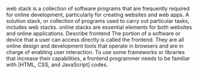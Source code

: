  web stack is a collection of software programs that are frequently required for online development, particularly for creating websites and web apps. A solution stack, or collection of programs used to carry out particular tasks, includes web stacks. online stacks are essential elements for both websites and online applications.
Describe frontend
The portion of a software or device that a user can access directly is called the frontend. They are all online design and development tools that operate in browsers and are in charge of enabling user interaction.
To use some frameworks or libraries that increase their capabilities, a frontend programmer needs to be familiar with [HTML, CSS, and JavaScript] codes.
